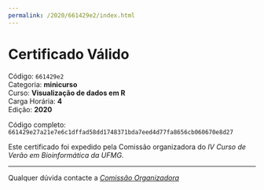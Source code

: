 ```yaml
---
permalink: /2020/661429e2/index.html
---
```


# Certificado Válido

Código: `661429e2`<br>
Categoria: **minicurso**<br>
Curso: **Visualização de dados em R**<br>
Carga Horária: **4**<br>
Edição: **2020**<br>


Código completo: `661429e27a21e7e6c1dffad58dd1748371bda7eed4d77fa8656cb060670e8d27`


Este certificado foi expedido pela Comissão organizadora do *IV Curso de Verão em Bioinformática da UFMG*.

----

Qualquer dúvida contacte a [_Comissão Organizadora_](<mailto:cursobioinfoufmg@gmail.com$subject=[Certificados]>)


